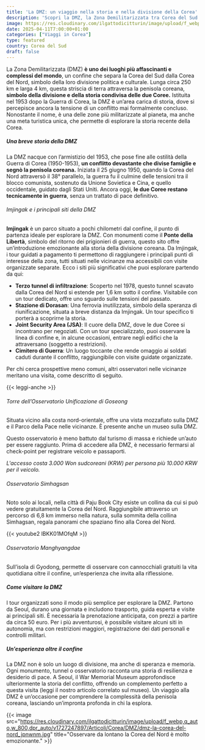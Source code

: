 ```yaml
---
title: 'La DMZ: un viaggio nella storia e nella divisione della Corea'
description: 'Scopri la DMZ, la Zona Demilitarizzata tra Corea del Sud e Corea del Nord. Esplora la sua storia, siti iconici come Imjingak e JSA, e gemme nascoste come l’Osservatorio di Goseong. Pianifica il tuo viaggio con i nostri consigli!'
image: https://res.cloudinary.com/ilgattodicitturin/image/upload/f_webp,q_auto,w_800,dpr_auto/v1709916475/Articoli/Corea/DMZ/dmz-zona-di-guerra_hhztbh.jpg
date: 2025-04-11T7:00:00+01:00
categories: ["Viaggi in Corea"]
type: featured  
country: Corea del Sud
draft: false
---
```


La Zona Demilitarizzata (DMZ) **è uno dei luoghi più affascinanti e complessi del mondo**, un confine che separa la Corea del Sud dalla Corea del Nord, simbolo della loro divisione politica e culturale. Lunga circa 250 km e larga 4 km, questa striscia di terra attraversa la penisola coreana, **simbolo della divisione e della storia condivisa delle due Coree.** Istituita nel 1953 dopo la Guerra di Corea, la DMZ è un’area carica di storia, dove si percepisce ancora la tensione di un conflitto mai formalmente concluso. Nonostante il nome, è una delle zone più militarizzate al pianeta, ma anche una meta turistica unica, che permette di esplorare la storia recente della Corea.

##### Una breve storia della DMZ

La DMZ nacque con l’armistizio del 1953, che pose fine alle ostilità della Guerra di Corea (1950-1953), **un conflitto devastante che divise famiglie e segnò la penisola coreana.** Iniziata il 25 giugno 1950, quando la Corea del Nord attraversò il 38° parallelo, la guerra fu il culmine delle tensioni tra il blocco comunista, sostenuto da Unione Sovietica e Cina, e quello occidentale, guidato dagli Stati Uniti. Ancora oggi, **le due Coree restano tecnicamente in guerra**, senza un trattato di pace definitivo.

###### Imjingak e i principali siti della DMZ

**Imjingak** è un parco situato a pochi chilometri dal confine, il punto di partenza ideale per esplorare la DMZ. Con monumenti come il **Ponte della Libertà**, simbolo del ritorno dei prigionieri di guerra, questo sito offre un’introduzione emozionante alla storia della divisione coreana. Da Imjingak, i tour guidati a pagamento ti permettono di raggiungere i principali punti di interesse della zona, tutti situati nelle vicinanze ma accessibili con visite organizzate separate. Ecco i siti più significativi che puoi esplorare partendo da qui:

- **Terzo tunnel di infiltrazione**: Scoperto nel 1978, questo tunnel scavato dalla Corea del Nord si estende per 1,6 km sotto il confine. Visitabile con un tour dedicato, offre uno sguardo sulle tensioni del passato.
- **Stazione di Dorasan**: Una ferrovia inutilizzata, simbolo della speranza di riunificazione, situata a breve distanza da Imjingak. Un tour specifico ti porterà a scoprirne la storia.
- **Joint Security Area (JSA)**: Il cuore della DMZ, dove le due Coree si incontrano per negoziati. Con un tour specializzato, puoi osservare la linea di confine e, in alcune occasioni, entrare negli edifici che la attraversano (soggetto a restrizioni).
- **Cimitero di Guerra**: Un luogo toccante che rende omaggio ai soldati caduti durante il conflitto, raggiungibile con visite guidate organizzate.

Per chi cerca prospettive meno comuni, altri osservatori nelle vicinanze meritano una visita, come descritto di seguito.

{{< leggi-anche >}}

###### Torre dell’Osservatorio Unificazione di Goseong

Situata vicino alla costa nord-orientale, offre una vista mozzafiato sulla DMZ e il Parco della Pace nelle vicinanze. È presente anche un museo sulla DMZ.

Questo osservatorio è meno battuto dal turismo di massa e richiede un’auto per essere raggiunto. Prima di accedere alla DMZ, è necessario fermarsi al check-point per registrare veicolo e passaporti.

_L'accesso costa 3.000 Won sudcoreani (KRW) per persona più 10.000 KRW per il veicolo._

###### Osservatorio Simhagsan
Noto solo ai locali, nella città di Paju Book City esiste un collina da cui si può vedere gratuitamente la Corea del Nord. Raggiungibile attraverso un percorso di 6,8 km immerso nella natura, sulla sommita della collina Simhagsan, regala panorami che spaziano fino alla Corea del Nord.

{{< youtube2 lBKK01MOfqM >}}

###### Osservatorio Manghyangdae
Sull’isola di Gyodong, permette di osservare con cannocchiali gratuiti la vita quotidiana oltre il confine, un’esperienza che invita alla riflessione.

##### Come visitare la DMZ

I tour organizzati sono il modo più semplice per esplorare la DMZ. Partono da Seoul, durano una giornata e includono trasporto, guida esperta e visite ai principali siti. È necessaria la prenotazione anticipata, con prezzi a partire da circa 50 euro. Per i più avventurosi, è possibile visitare alcuni siti in autonomia, ma con restrizioni maggiori, registrazione dei dati personali e controlli militari.


##### Un’esperienza oltre il confine
La DMZ non è solo un luogo di divisione, ma anche di speranza e memoria. Ogni monumento, tunnel o osservatorio racconta una storia di resilienza e desiderio di pace. A Seoul, il War Memorial Museum approfondisce ulteriormente la storia del conflitto, offrendo un complemento perfetto a questa visita (leggi il nostro articolo correlato sul museo). Un viaggio alla DMZ è un’occasione per comprendere la complessità della penisola coreana, lasciando un’impronta profonda in chi la esplora.

{{< image src="https://res.cloudinary.com/ilgattodicitturin/image/upload/f_webp,q_auto,w_800,dpr_auto/v1727247897/Articoli/Corea/DMZ/dmz-la-corea-del-nord_jpnwnm.jpg" title="Osservare da lontano la Corea del Nord è molto emozionante." >}}

 